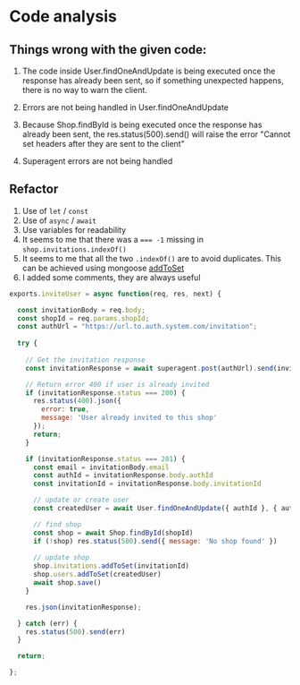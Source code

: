 # Code analysis

## Things wrong with the given code:

1. The code inside User.findOneAndUpdate is being executed once the response has already been sent, so if something unexpected happens, there is no way to warn the client.

2. Errors are not being handled in User.findOneAndUpdate

3. Because Shop.findById is being executed once the response has already been sent, the res.status(500).send() will raise the error "Cannot set headers after they are sent to the client"

4. Superagent errors are not being handled

## Refactor

 1. Use of `let` / `const`
 2. Use of `async` / `await`
 3. Use variables for readability
 4. It seems to me that there was a `=== -1` missing in `shop.invitations.indexOf()`
 5. It seems to me that all the two `.indexOf()` are to avoid duplicates. This can be achieved using mongoose [addToSet](https://mongoosejs.com/docs/api/array.html#mongoosearray_MongooseArray-addToSet)
 6. I added some comments, they are always useful

```js
exports.inviteUser = async function(req, res, next) {

  const invitationBody = req.body;
  const shopId = req.params.shopId;
  const authUrl = "https://url.to.auth.system.com/invitation";
  
  try {
  
    // Get the invitation response
    const invitationResponse = await superagent.post(authUrl).send(invitationBody);

    // Return error 400 if user is already invited
    if (invitationResponse.status === 200) {
      res.status(400).json({
        error: true,
        message: 'User already invited to this shop'
      });
      return;
    }

    if (invitationResponse.status === 201) {
      const email = invitationBody.email
      const authId = invitationResponse.body.authId
      const invitationId = invitationResponse.body.invitationId

      // update or create user
      const createdUser = await User.findOneAndUpdate({ authId }, { authId, email }, { upsert: true, new: true })

      // find shop
      const shop = await Shop.findById(shopId)
      if (!shop) res.status(500).send({ message: 'No shop found' })
      
      // update shop
      shop.invitations.addToSet(invitationId)
      shop.users.addToSet(createdUser)
      await shop.save()
    }

    res.json(invitationResponse);

  } catch (err) {
    res.status(500).send(err)
  }

  return;

};
```
